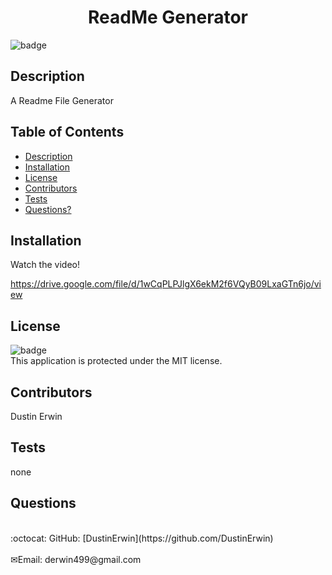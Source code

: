 <h1 align="center">ReadMe Generator</h1>

![badge](https://img.shields.io/badge/license-MIT-blue)<br />

## Description

A Readme File Generator

## Table of Contents

- [Description](#description)
- [Installation](#installation)
- [License](#license)
- [Contributors](#contributors)
- [Tests](#tests)
- [Questions?](#questions)

## Installation

Watch the video!

https://drive.google.com/file/d/1wCqPLPJlgX6ekM2f6VQyB09LxaGTn6jo/view

## License

![badge](https://img.shields.io/badge/license-MIT-blue)
<br />
This application is protected under the MIT license.

## Contributors

Dustin Erwin

## Tests

none

## Questions

<br />
:octocat: GitHub: [DustinErwin](https://github.com/DustinErwin)<br />
<br />
✉Email: derwin499@gmail.com

